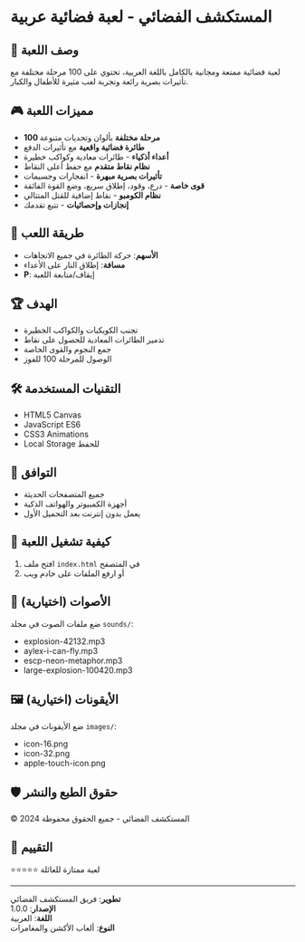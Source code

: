 # المستكشف الفضائي - لعبة فضائية عربية

## 🚀 وصف اللعبة
لعبة فضائية ممتعة ومجانية بالكامل باللغة العربية، تحتوي على 100 مرحلة مختلفة مع تأثيرات بصرية رائعة وتجربة لعب مثيرة للأطفال والكبار.

## 🎮 مميزات اللعبة
- **100 مرحلة مختلفة** بألوان وتحديات متنوعة
- **طائرة فضائية واقعية** مع تأثيرات الدفع
- **أعداء أذكياء** - طائرات معادية وكواكب خطيرة
- **نظام نقاط متقدم** مع حفظ أعلى النقاط
- **تأثيرات بصرية مبهرة** - انفجارات وجسيمات
- **قوى خاصة** - درع، وقود، إطلاق سريع، وضع القوة الفائقة
- **نظام الكومبو** - نقاط إضافية للقتل المتتالي
- **إنجازات وإحصائيات** - تتبع تقدمك

## 🎯 طريقة اللعب
- **الأسهم**: حركة الطائرة في جميع الاتجاهات
- **مسافة**: إطلاق النار على الأعداء
- **P**: إيقاف/متابعة اللعبة

## 🏆 الهدف
- تجنب الكويكبات والكواكب الخطيرة
- تدمير الطائرات المعادية للحصول على نقاط
- جمع النجوم والقوى الخاصة
- الوصول للمرحلة 100 للفوز

## 🛠️ التقنيات المستخدمة
- HTML5 Canvas
- JavaScript ES6
- CSS3 Animations
- Local Storage للحفظ

## 📱 التوافق
- جميع المتصفحات الحديثة
- أجهزة الكمبيوتر والهواتف الذكية
- يعمل بدون إنترنت بعد التحميل الأول

## 🚀 كيفية تشغيل اللعبة
1. افتح ملف `index.html` في المتصفح
2. أو ارفع الملفات على خادم ويب

## 🎵 الأصوات (اختيارية)
ضع ملفات الصوت في مجلد `sounds/`:
- explosion-42132.mp3
- aylex-i-can-fly.mp3
- escp-neon-metaphor.mp3
- large-explosion-100420.mp3

## 🖼️ الأيقونات (اختيارية)
ضع الأيقونات في مجلد `images/`:
- icon-16.png
- icon-32.png
- apple-touch-icon.png

## 🛡️ حقوق الطبع والنشر
© 2024 المستكشف الفضائي - جميع الحقوق محفوظة

## 🌟 التقييم
⭐⭐⭐⭐⭐ لعبة ممتازة للعائلة

---
**تطوير**: فريق المستكشف الفضائي  
**الإصدار**: 1.0.0  
**اللغة**: العربية  
**النوع**: ألعاب الأكشن والمغامرات